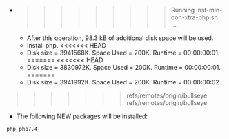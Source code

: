 * >>>>>>>>> Running inst-min-con-xtra-php.sh ...
  * After this operation, 98.3 kB of additional disk space will be used.
  * Install php.
<<<<<<< HEAD
  * Disk size = 3941568K. Space Used = 200K. Runtime = 00:00:00:01.
=======
<<<<<<< HEAD
  * Disk size = 3830972K. Space Used = 200K. Runtime = 00:00:00:01.
=======
  * Disk size = 3941992K. Space Used = 200K. Runtime = 00:00:00:02.
>>>>>>> refs/remotes/origin/bullseye
>>>>>>> refs/remotes/origin/bullseye
  * The following NEW packages will be installed:
  ```bash
php php7.4
  ```
